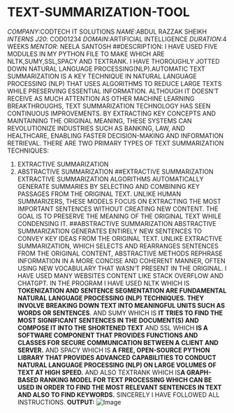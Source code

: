 # TEXT-SUMMARIZATION-TOOL
*COMPANY*:CODTECH IT SOLUTIONS
*NAME*:ABDUL RAZZAK SHEIKH
*INTERNS J20*: COD01234
*DOMAIN*:ARTIFICIAL INTELLIGENCE
*DURATION*:4 WEEKS
*MENTOR*: NEELA SANTOSH
##DESCRIPTION: I HAVE USED FIVE MODULES IN MY PYTHON FILE TO MAKE WHICH ARE NLTK,SUMY,SSL,SPACY AND TEXTRANK. I HAVE THOROUGHLY JOTTED DOWN NATURAL LANGUAGE PROCESSING(NLP).AUTOMATIC TEXT SUMMARIZATION IS A KEY TECHNIQUE IN NATURAL LANGUAGE PROCESSING (NLP) THAT USES ALGORITHMS TO REDUCE LARGE TEXTS WHILE PRESERVING ESSENTIAL INFORMATION. ALTHOUGH IT DOESN’T RECEIVE AS MUCH ATTENTION AS OTHER MACHINE LEARNING BREAKTHROUGHS, TEXT SUMMARIZATION TECHNOLOGY HAS SEEN CONTINUOUS IMPROVEMENTS. BY EXTRACTING KEY CONCEPTS AND MAINTAINING THE ORIGINAL MEANING, THESE SYSTEMS CAN REVOLUTIONIZE INDUSTRIES SUCH AS BANKING, LAW, AND HEALTHCARE, ENABLING FASTER DECISION-MAKING AND INFORMATION RETRIEVAL.
THERE ARE TWO PRIMARY TYPES OF TEXT SUMMARIZATION TECHNIQUES:
1.	EXTRACTIVE SUMMARIZATION
2.	ABSTRACTIVE SUMMARIZATION
##EXTRACTIVE SUMMARIZATION
EXTRACTIVE SUMMARIZATION ALGORITHMS AUTOMATICALLY GENERATE SUMMARIES BY SELECTING AND COMBINING KEY PASSAGES FROM THE ORIGINAL TEXT. UNLIKE HUMAN SUMMARIZERS, THESE MODELS FOCUS ON EXTRACTING THE MOST IMPORTANT SENTENCES WITHOUT CREATING NEW CONTENT. THE GOAL IS TO PRESERVE THE MEANING OF THE ORIGINAL TEXT WHILE CONDENSING IT.
##ABSTRACTIVE SUMMARIZATION
ABSTRACTIVE SUMMARIZATION GENERATES ENTIRELY NEW SENTENCES TO CONVEY KEY IDEAS FROM THE ORIGINAL TEXT. UNLIKE EXTRACTIVE SUMMARIZATION, WHICH SELECTS AND REARRANGES SENTENCES FROM THE ORIGINAL CONTENT, ABSTRACTIVE METHODS REPHRASE INFORMATION IN A MORE CONCISE AND COHERENT MANNER, OFTEN USING NEW VOCABULARY THAT WASN’T PRESENT IN THE ORIGINAL.
I HAVE USED MANY WEBSITES CONTENT LIKE STACK OVERFLOW AND CHATGPT.
IN THE PROGRAM I HAVE USED NLTK WHICH IS **TOKENIZATION AND SENTENCE SEGMENTATION ARE FUNDAMENTAL NATURAL LANGUAGE PROCESSING (NLP) TECHNIQUES. THEY INVOLVE BREAKING DOWN TEXT INTO
MEANINGFUL UNITS SUCH AS WORDS OR SENTENCES**.
AND SUMY WHICH IS **IT TRIES TO FIND THE MOST SIGNIFICANT SENTENCES IN THE DOCUMENT(S) AND COMPOSE IT INTO THE SHORTENED TEXT**
AND SSL WHICH **IS A SOFTWARE COMPONENT THAT PROVIDES FUNCTIONS AND CLASSES FOR SECURE COMMUNICATION BETWEEN A CLIENT AND SERVER.**
AND SPACY WHICH IS **A FREE, OPEN-SOURCE PYTHON LIBRARY THAT PROVIDES ADVANCED CAPABILITIES TO CONDUCT NATURAL LANGUAGE PROCESSING (NLP) ON LARGE VOLUMES OF TEXT AT HIGH SPEED.**
AND ALSO TEXTRANK WHICH IS**A GRAPH-BASED RANKING MODEL FOR TEXT PROCESSING WHICH CAN BE USED IN ORDER TO FIND THE MOST RELEVANT SENTENCES IN TEXT AND ALSO TO FIND KEYWORDS.**
SINCERELY I HAVE FOLLOWED ALL INSTRUCTIONS.
**OUTPUT:**
![Image](https://github.com/user-attachments/assets/7ae38ac3-c0cc-478b-a513-f5065914bf73)
